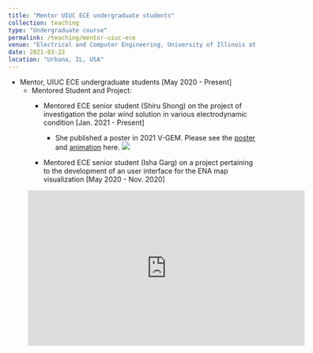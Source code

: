```yaml
---
title: "Mentor UIUC ECE undergraduate students"
collection: teaching
type: "Undergraduate course"
permalink: /teaching/mentor-uiuc-ece
venue: "Electrical and Computer Engineering, University of Illinois at Urbana-Champaign."
date: 2021-03-22
location: "Urbana, IL, USA"
---
```



* Mentor, UIUC ECE undergraduate students [May 2020 - Present]
  * Mentored Student and Project:
    * Mentored ECE senior student (Shiru Shong) on the project of investigation the polar wind solution in various electrodynamic condition [Jan. 2021 - Present]
      * She published a poster in 2021 V-GEM. Please see the [poster](../talks/2021VGEM-Shong) and [animation](https://yilerat19.github.io/posts/V-GEM2021_SS) here.
    ![](../images/shiruwork.png)

    * Mentored ECE senior student (Isha Garg) on a project pertaining to the development of an user interface for the ENA map visualization [May 2020 - Nov. 2020]

<figure class="video_container">
<iframe width="560" height="315" src="https://www.youtube.com/embed/apYqqypx7QA" title="YouTube video player" frameborder="0" allow="accelerometer; autoplay; clipboard-write; encrypted-media; gyroscope; picture-in-picture" allowfullscreen></iframe>
</figure>
